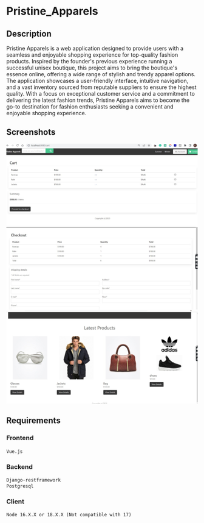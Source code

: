 # Pristine_Apparels

## Description
Pristine Apparels is a web application designed to provide users with a seamless and enjoyable shopping experience for top-quality fashion products. Inspired by the founder's previous experience running a successful unisex boutique, this project aims to bring the boutique's essence online, offering a wide range of stylish and trendy apparel options. The application showcases a user-friendly interface, intuitive navigation, and a vast inventory sourced from reputable suppliers to ensure the highest quality. With a focus on exceptional customer service and a commitment to delivering the latest fashion trends, Pristine Apparels aims to become the go-to destination for fashion enthusiasts seeking a convenient and enjoyable shopping experience.

## Screenshots
![Cart](./cart.jpg)
![Checkout](./checkout.jpg)
![Latest_Products](./latest_products.jpg)

## Requirements
### Frontend
    Vue.js

### Backend
    Django-restframework
    Postgresql

### Client 
    Node 16.X.X or 18.X.X (Not compatible with 17)





